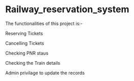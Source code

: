 # Railway_reservation_system

The functionalities of this project is:-


Reserving Tickets

Cancelling Tickets

Checking PNR staus

Checking the Train details

Admin privilage to update the records
